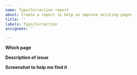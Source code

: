 ```yaml
---
name: Typo/Correction report
about: Create a report to help us improve existing pages
title: ''
labels: Typo/Correction
assignees: ''

---
```


**Which page**

**Description of issue**

**Screenshot to help me find it**
